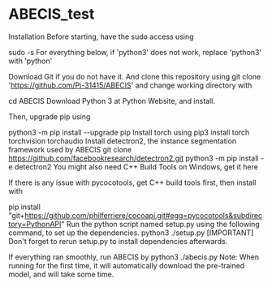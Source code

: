 # ABECIS_test

Installation
Before starting, have the sudo access using

sudo -s
For everything below, if 'python3' does not work, replace 'python3' with 'python'

Download Git if you do not have it. And clone this repository using
git clone 'https://github.com/Pi-31415/ABECIS'
and change working directory with

cd ABECIS
Download Python 3 at Python Website, and install.

Then, upgrade pip using

python3 -m pip install --upgrade pip
Install torch using
pip3 install torch torchvision torchaudio
Install detectron2, the instance segmentation framework used by ABECIS
git clone https://github.com/facebookresearch/detectron2.git
python3 -m pip install -e detectron2
You might also need C++ Build Tools on Windows, get it here

If there is any issue with pycocotools, get C++ build tools first, then install with

pip install "git+https://github.com/philferriere/cocoapi.git#egg=pycocotools&subdirectory=PythonAPI"
Run the python script named setup.py using the following command, to set up the dependencies.
python3 ./setup.py
[IMPORTANT] Don't forget to rerun setup.py to install dependencies afterwards.

If everything ran smoothly, run ABECIS by
python3 ./abecis.py
Note: When running for the first time, it will automatically download the pre-trained model, and will take some time.

